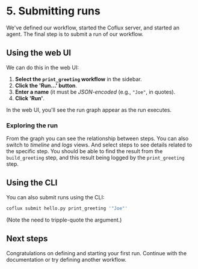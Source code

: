 # 5. Submitting runs

We've defined our workflow, started the Coflux server, and started an agent. The final step is to submit a run of our workflow.

## Using the web UI

We can do this in the web UI:

1. **Select the `print_greeting` workflow** in the sidebar.
2. **Click the 'Run...' button**.
3. **Enter a name** (it must be _JSON-encoded_ (e.g., `"Joe"`, in quotes).
4. **Click 'Run'**.

In the web UI, you'll see the run graph appear as the run executes.

### Exploring the run

From the graph you can see the relationship between steps. You can also switch to _timeline_ and _logs_ views. And select steps to see details related to the specific step. You should be able to find the result from the `build_greeting` step, and this result being logged by the `print_greeting` step.

## Using the CLI

You can also submit runs using the CLI:

```bash
coflux submit hello.py print_greeting '"Joe"'
```

(Note the need to tripple-quote the argument.)

## Next steps

Congratulations on defining and starting your first run. Continue with the documentation or try defining another workflow.

